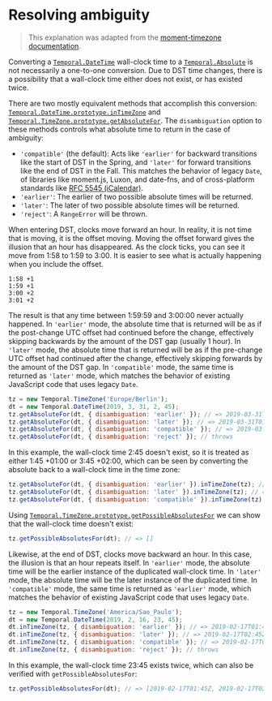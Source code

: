 # Resolving ambiguity

> This explanation was adapted from the [moment-timezone documentation](https://github.com/moment/momentjs.com/blob/master/docs/moment-timezone/01-using-timezones/02-parsing-ambiguous-inputs.md).

Converting a [`Temporal.DateTime`](./datetime.md) wall-clock time to a [`Temporal.Absolute`](./absolute.md) is not necessarily a one-to-one conversion.
Due to DST time changes, there is a possibility that a wall-clock time either does not exist, or has existed twice.

There are two mostly equivalent methods that accomplish this conversion: [`Temporal.DateTime.prototype.inTimeZone`](./datetime.html#inTimeZone) and [`Temporal.TimeZone.prototype.getAbsoluteFor`](./timezone.html#getAbsoluteFor).
The `disambiguation` option to these methods controls what absolute time to return in the case of ambiguity:

- `'compatible'` (the default): Acts like `'earlier'` for backward transitions like the start of DST in the Spring, and `'later'` for forward transitions like the end of DST in the Fall.
  This matches the behavior of legacy `Date`, of libraries like moment.js, Luxon, and date-fns, and of cross-platform standards like [RFC 5545 (iCalendar)](https://tools.ietf.org/html/rfc5545).
- `'earlier'`: The earlier of two possible absolute times will be returned.
- `'later'`: The later of two possible absolute times will be returned.
- `'reject'`: A `RangeError` will be thrown.

When entering DST, clocks move forward an hour.
In reality, it is not time that is moving, it is the offset moving.
Moving the offset forward gives the illusion that an hour has disappeared.
As the clock ticks, you can see it move from 1:58 to 1:59 to 3:00.
It is easier to see what is actually happening when you include the offset.

```
1:58 +1
1:59 +1
3:00 +2
3:01 +2
```

The result is that any time between 1:59:59 and 3:00:00 never actually happened.
In `'earlier'` mode, the absolute time that is returned will be as if the post-change UTC offset had continued before the change, effectively skipping backwards by the amount of the DST gap (usually 1 hour).
In `'later'` mode, the absolute time that is returned will be as if the pre-change UTC offset had continued after the change, effectively skipping forwards by the amount of the DST gap.
In `'compatible'` mode, the same time is returned as `'later'` mode, which matches the behavior of existing JavaScript code that uses legacy `Date`.

```javascript
tz = new Temporal.TimeZone('Europe/Berlin');
dt = new Temporal.DateTime(2019, 3, 31, 2, 45);
tz.getAbsoluteFor(dt, { disambiguation: 'earlier' }); // => 2019-03-31T00:45Z
tz.getAbsoluteFor(dt, { disambiguation: 'later' }); // => 2019-03-31T01:45Z
tz.getAbsoluteFor(dt, { disambiguation: 'compatible' }); // => 2019-03-31T01:45Z
tz.getAbsoluteFor(dt, { disambiguation: 'reject' }); // throws
```

In this example, the wall-clock time 2:45 doesn't exist, so it is treated as either 1:45 +01:00 or 3:45 +02:00, which can be seen by converting the absolute back to a wall-clock time in the time zone:

```javascript
tz.getAbsoluteFor(dt, { disambiguation: 'earlier' }).inTimeZone(tz); // => 2019-03-31T01:45
tz.getAbsoluteFor(dt, { disambiguation: 'later' }).inTimeZone(tz); // => 2019-03-31T03:45
tz.getAbsoluteFor(dt, { disambiguation: 'compatible' }).inTimeZone(tz); // => 2019-03-31T03:45
```

Using [`Temporal.TimeZone.prototype.getPossibleAbsolutesFor`](./timezone.html#getPossibleAbsolutesFor) we can show that the wall-clock time doesn't exist:

```javascript
tz.getPossibleAbsolutesFor(dt); // => []
```

Likewise, at the end of DST, clocks move backward an hour.
In this case, the illusion is that an hour repeats itself.
In `'earlier'` mode, the absolute time will be the earlier instance of the duplicated wall-clock time.
In `'later'` mode, the absolute time will be the later instance of the duplicated time.
In `'compatible'` mode, the same time is returned as `'earlier'` mode, which matches the behavior of existing JavaScript code that uses legacy `Date`.

```javascript
tz = new Temporal.TimeZone('America/Sao_Paulo');
dt = new Temporal.DateTime(2019, 2, 16, 23, 45);
dt.inTimeZone(tz, { disambiguation: 'earlier' }); // => 2019-02-17T01:45Z
dt.inTimeZone(tz, { disambiguation: 'later' }); // => 2019-02-17T02:45Z
dt.inTimeZone(tz, { disambiguation: 'compatible' }); // => 2019-02-17T01:45Z
dt.inTimeZone(tz, { disambiguation: 'reject' }); // throws
```

In this example, the wall-clock time 23:45 exists twice, which can also be verified with `getPossibleAbsolutesFor`:

```javascript
tz.getPossibleAbsolutesFor(dt); // => [2019-02-17T01:45Z, 2019-02-17T02:45Z]
```
